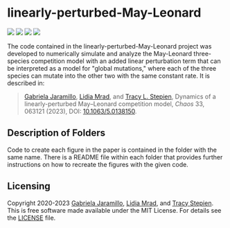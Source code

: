 # linearly-perturbed-May-Leonard

<a href="https://github.com/tstepien/linearly-perturbed-May-Leonard/"><img src="https://img.shields.io/badge/GitHub-tstepien%2Flinearly--perturbed--May--Leonard-blue" /></a> <a href="https://doi.org/10.1063/5.0138150"><img src="https://img.shields.io/badge/doi-10.1063%2F5.0138150-orange" /></a> <a href="https://doi.org/10.48550/arXiv.2210.04342"><img src="https://img.shields.io/badge/aRxiv-2210.04342-orange" /></a> <a href="LICENSE"><img src="https://img.shields.io/badge/license-MIT-blue.svg" /></a>

The code contained in the linearly-perturbed-May-Leonard project was developed to numerically simulate and analyze the May-Leonard three-species competition model with an added linear perturbation term that can be interpreted as a model for "global mutations," where each of the three species can mutate into the other two with the same constant rate. It is described in:
>[Gabriela Jaramillo](https://github.com/gabyjaramillo), [Lidia Mrad](https://github.com/LidiaMrad), and [Tracy L. Stepien](https://github.com/tstepien/), Dynamics of a linearly-perturbed May–Leonard competition model, *Chaos* 33, 063121 (2023), DOI: [10.1063/5.0138150](https://doi.org/10.1063/5.0138150).

## Description of Folders
Code to create each figure in the paper is contained in the folder with the same name. There is a README file within each folder that provides further instructions on how to recreate the figures with the given code.

## Licensing
Copyright 2020-2023 [Gabriela Jaramillo](https://github.com/gabyjaramillo), [Lidia Mrad](https://github.com/LidiaMrad), and [Tracy Stepien](https://github.com/tstepien/). This is free software made available under the MIT License. For details see the [LICENSE](LICENSE) file.
